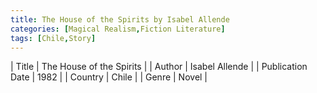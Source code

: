```yaml
---
title: The House of the Spirits by Isabel Allende
categories: [Magical Realism,Fiction Literature]
tags: [Chile,Story]
---     
```

| Title | The House of the Spirits  |
| Author |  Isabel Allende  |
| Publication Date | 1982   |
| Country | Chile |
| Genre | Novel  |
        
